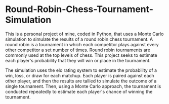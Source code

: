 # Round-Robin-Chess-Tournament-Simulation
This is a personal project of mine, coded in Python, that uses a Monte Carlo simulation to simulate the results of a round robin chess tournament. A round robin is a tournament in which each competitor plays against every other competitor a set number of times. Round robin tournaments are commonly used at the top levels of chess. This project seeks to estimate each player's probability that they will win or place in the tournament. 

The simulation uses the elo rating system to estimate the probability of a win, loss, or draw for each matchup. Each player is paired against each other player, and then the results are tallied to simulate the outcome of a single tournament. Then, using a Monte Carlo approach, the tournament is conducted repeatedly to estimate each player's chance of winning the tournament. 
